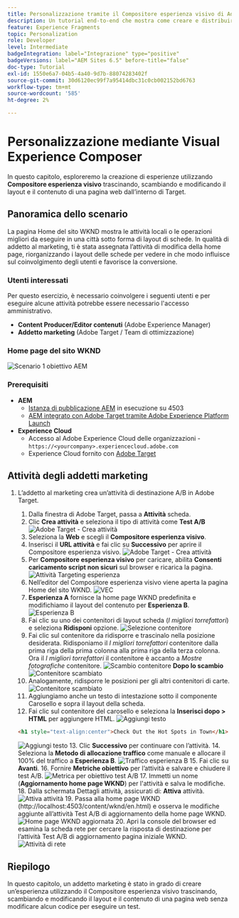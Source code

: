 ```yaml
---
title: Personalizzazione tramite il Compositore esperienza visivo di Adobe Target
description: Un tutorial end-to-end che mostra come creare e distribuire esperienze personalizzate utilizzando il Compositore esperienza visivo di Adobe Target.
feature: Experience Fragments
topic: Personalization
role: Developer
level: Intermediate
badgeIntegration: label="Integrazione" type="positive"
badgeVersions: label="AEM Sites 6.5" before-title="false"
doc-type: Tutorial
exl-id: 1550e6a7-04b5-4a40-9d7b-88074283402f
source-git-commit: 30d6120ec99f7a95414dbc31c0cb002152bd6763
workflow-type: tm+mt
source-wordcount: '585'
ht-degree: 2%

---
```


# Personalizzazione mediante Visual Experience Composer

In questo capitolo, esploreremo la creazione di esperienze utilizzando **Compositore esperienza visivo** trascinando, scambiando e modificando il layout e il contenuto di una pagina web dall’interno di Target.

## Panoramica dello scenario

La pagina Home del sito WKND mostra le attività locali o le operazioni migliori da eseguire in una città sotto forma di layout di schede. In qualità di addetto al marketing, ti è stata assegnata l’attività di modifica della home page, riorganizzando i layout delle schede per vedere in che modo influisce sul coinvolgimento degli utenti e favorisce la conversione.

### Utenti interessati

Per questo esercizio, è necessario coinvolgere i seguenti utenti e per eseguire alcune attività potrebbe essere necessario l&#39;accesso amministrativo.

* **Content Producer/Editor contenuti** (Adobe Experience Manager)
* **Addetto marketing** (Adobe Target / Team di ottimizzazione)

### Home page del sito WKND

![Scenario 1 obiettivo AEM](assets/personalization-use-case-3/aem-target-use-case-3.png)

### Prerequisiti

* **AEM**
   * [Istanza di pubblicazione AEM](./implementation.md#getting-aem) in esecuzione su 4503
   * [AEM integrato con Adobe Target tramite Adobe Experience Platform Launch](./using-launch-adobe-io.md#aem-target-using-launch-by-adobe)
* **Experience Cloud**
   * Accesso al Adobe Experience Cloud delle organizzazioni - `https://<yourcompany>.experiencecloud.adobe.com`
   * Experience Cloud fornito con [Adobe Target](https://experiencecloud.adobe.com)

## Attività degli addetti marketing

1. L’addetto al marketing crea un’attività di destinazione A/B in Adobe Target.
   1. Dalla finestra di Adobe Target, passa a **Attività** scheda.
   2. Clic **Crea attività** e seleziona il tipo di attività come **Test A/B**
      ![Adobe Target - Crea attività](assets/personalization-use-case-2/create-ab-activity.png)
   3. Seleziona la **Web** e scegli il **Compositore esperienza visivo**.
   4. Inserisci il **URL attività** e fai clic su **Successivo** per aprire il Compositore esperienza visivo.
      ![Adobe Target - Crea attività](assets/personalization-use-case-2/create-activity-ab-name.png)
   5. Per **Compositore esperienza visivo** per caricare, abilita **Consenti caricamento script non sicuri** sul browser e ricarica la pagina.
      ![Attività Targeting esperienza](assets/personalization-use-case-1/load-unsafe-scripts.png)
   6. Nell’editor del Compositore esperienza visivo viene aperta la pagina Home del sito WKND.
      ![VEC](assets/personalization-use-case-2/vec.png)
   7. **Esperienza A** fornisce la home page WKND predefinita e modifichiamo il layout del contenuto per **Esperienza B**.
      ![Esperienza B](assets/personalization-use-case-3/use-case3-experience-b.png)
   8. Fai clic su uno dei contenitori di layout scheda (*I migliori torrefattori*) e seleziona **Ridisponi** opzione.
      ![Selezione contenitore](assets/personalization-use-case-3/container-selection.png)
   9. Fai clic sul contenitore da ridisporre e trascinalo nella posizione desiderata. Ridisponiamo il *I migliori torrefattori* contenitore dalla prima riga della prima colonna alla prima riga della terza colonna. Ora il *I migliori torrefattori* il contenitore è accanto a *Mostre fotografiche* contenitore.
      ![Scambio contenitore](assets/personalization-use-case-3/container-swap.png)
      **Dopo lo scambio**
      ![Contenitore scambiato](assets/personalization-use-case-3/after-swap-1-3.png)
   10. Analogamente, ridisporre le posizioni per gli altri contenitori di carte.
      ![Contenitore scambiato](assets/personalization-use-case-3/after-swap-all.png)
   11. Aggiungiamo anche un testo di intestazione sotto il componente Carosello e sopra il layout della scheda.
   12. Fai clic sul contenitore del carosello e seleziona la **Inserisci dopo > HTML** per aggiungere HTML.
      ![Aggiungi testo](assets/personalization-use-case-3/add-text.png)

      ```html
      <h1 style="text-align:center">Check Out the Hot Spots in Town</h1>
      ```

      ![Aggiungi testo](assets/personalization-use-case-3/after-changes.png)
   13. Clic **Successivo** per continuare con l’attività.
   14. Seleziona la **Metodo di allocazione traffico** come manuale e allocare il 100% del traffico a **Esperienza B**.
      ![Traffico esperienza B](assets/personalization-use-case-2/traffic.png)
   15. Fai clic su **Avanti**.
   16. Fornire **Metriche obiettivo** per l’attività e salvare e chiudere il test A/B.
      ![Metrica per obiettivo test A/B](assets/personalization-use-case-2/goal-metric.png)
   17. Immetti un nome (**Aggiornamento home page WKND**) per l&#39;attività e salva le modifiche.
   18. Dalla schermata Dettagli attività, assicurati di: **Attiva** attività.
      ![Attiva attività](assets/personalization-use-case-3/save-activity.png)
   19. Passa alla home page WKND (http://localhost:4503/content/wknd/en.html) e osserva le modifiche aggiunte all’attività Test A/B di aggiornamento della home page WKND.
      ![Home page WKND aggiornata](assets/personalization-use-case-3/activity-result.png)
   20. Apri la console del browser ed esamina la scheda rete per cercare la risposta di destinazione per l’attività Test A/B di aggiornamento pagina iniziale WKND.
      ![Attività di rete](assets/personalization-use-case-3/activity-result.png)

## Riepilogo

In questo capitolo, un addetto marketing è stato in grado di creare un’esperienza utilizzando il Compositore esperienza visivo trascinando, scambiando e modificando il layout e il contenuto di una pagina web senza modificare alcun codice per eseguire un test.
